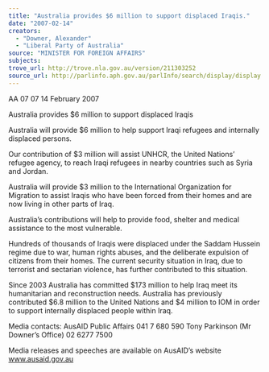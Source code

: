 ```yaml
---
title: "Australia provides $6 million to support displaced Iraqis."
date: "2007-02-14"
creators:
  - "Downer, Alexander"
  - "Liberal Party of Australia"
source: "MINISTER FOR FOREIGN AFFAIRS"
subjects:
trove_url: http://trove.nla.gov.au/version/211303252
source_url: http://parlinfo.aph.gov.au/parlInfo/search/display/display.w3p;query=Id%3A%22media/pressrel/H69M6%22
---
```


  AA 07 07 14 February 2007 

  Australia provides $6 million to support displaced Iraqis 

  Australia will provide $6 million to help support Iraqi refugees and internally displaced  persons. 

  Our contribution of $3 million will assist UNHCR, the United Nations’ refugee agency, to  reach Iraqi refugees in nearby countries such as Syria and Jordan. 

  Australia will provide $3 million to the International Organization for Migration to assist  Iraqis who have been forced from their homes and are now living in other parts of Iraq. 

  Australia’s contributions will help to provide food, shelter and medical assistance to the most  vulnerable. 

  Hundreds of thousands of Iraqis were displaced under the Saddam Hussein regime due to war,  human rights abuses, and the deliberate expulsion of citizens from their homes. The current  security situation in Iraq, due to terrorist and sectarian violence, has further contributed to this  situation. 

  Since 2003 Australia has committed $173 million to help Iraq meet its humanitarian and  reconstruction needs. Australia has previously contributed $6.8 million to the United Nations  and $4 million to IOM in order to support internally displaced people within Iraq. 

  Media contacts: AusAID Public Affairs 041 7 680 590  Tony Parkinson (Mr Downer’s Office) 02 6277 7500 

  Media releases and speeches are available on AusAID’s website www.ausaid.gov.au 

